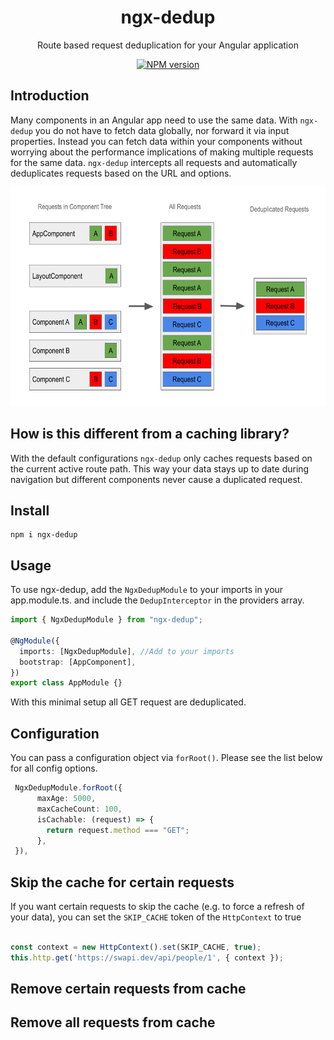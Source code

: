 <h1 align="center">ngx-dedup</h1>

<p align="center">
Route based request deduplication for your Angular application
</p>

<p align="center"><a href="https://www.npmjs.com/package/ngx-dedup"><img src="https://img.shields.io/npm/v/ngx-dedup?color=2c7dd1&amp;label=" alt="NPM version"></a></p>


## Introduction
Many components in an Angular app need to use the same data.
With `ngx-dedup` you do not have to fetch data globally, nor forward it via input properties. Instead you can fetch data within your components without worrying about the performance implications of making multiple requests for the same data.
`ngx-dedup` intercepts all requests and automatically deduplicates requests based on the URL and options.

<p align="center">
<img height="350" src="https://github.com/kasual1/ngx-star-port/blob/main/ngx-dedup-infographic.png" alt="Ngx Starport">
</p>

## How is this different from a caching library?
With the default configurations `ngx-dedup` only caches requests based on the current active route path. This way your data stays up to date during navigation but different components never cause a duplicated request.

## Install

```
npm i ngx-dedup
```
### 

## Usage

To use ngx-dedup, add the `NgxDedupModule` to your imports in your app.module.ts. and include the `DedupInterceptor` in the providers array.
```typescript
import { NgxDedupModule } from "ngx-dedup";

@NgModule({
  imports: [NgxDedupModule], //Add to your imports
  bootstrap: [AppComponent],
})
export class AppModule {}
```
With this minimal setup all GET request are deduplicated.

## Configuration
You can pass a configuration object via `forRoot()`. Please see the list below for all config options.
```typescript
 NgxDedupModule.forRoot({
      maxAge: 5000,
      maxCacheCount: 100,
      isCachable: (request) => {
        return request.method === "GET";
      },
 }),
```

## Skip the cache for certain requests
If you want certain requests to skip the cache (e.g. to force a refresh of your data), you can set the `SKIP_CACHE` token of the `HttpContext` to true
```typescript

const context = new HttpContext().set(SKIP_CACHE, true);
this.http.get('https://swapi.dev/api/people/1', { context });

```

## Remove certain requests from cache

## Remove all requests from cache
